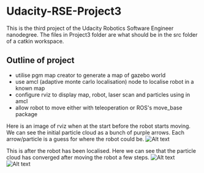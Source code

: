 # Udacity-RSE-Project3
This is the third project of the Udacity Robotics Software Engineer nanodegree.
The files in Project3 folder are what should be in the src folder of a catkin workspace.

## Outline of project
 - utilise pgm map creator to generate a map of gazebo world
 - use amcl (adaptive monte carlo localisation) node to localise robot in a known map
 - configure rviz to display map, robot, laser scan and particles using in amcl
 - allow robot to move either with teleoperation or ROS's move_base package


Here is an image of rviz when at the start before the robot starts moving. We can see the initial particle cloud as a bunch of purple arrows. Each arrow/particle is a guess for where the robot could be.
![Alt text](Project3/media/initial_particles.png?raw=true "Initial particle cloud.")

This is after the robot has been localised.
Here we can see that the particle cloud has converged after moving the robot a few steps.
![Alt text](Project3/media/final_localised_whole_map.png?raw=true "Particle cloud after a few steps.")
![Alt text](Project3/media/final_localised_zoomed.png?raw=true "Particle cloud after a few steps.")